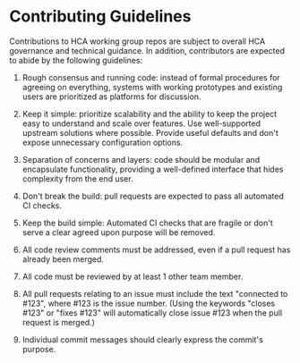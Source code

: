# Contributing Guidelines

Contributions to HCA working group repos are subject to overall HCA
governance and technical guidance. In addition, contributors are
expected to abide by the following guidelines:

1. Rough consensus and running code: instead of formal procedures for
   agreeing on everything, systems with working prototypes and existing
   users are prioritized as platforms for discussion.

1. Keep it simple: prioritize scalability and the ability to keep the
   project easy to understand and scale over features. Use
   well-supported upstream solutions where possible. Provide useful
   defaults and don't expose unnecessary configuration options.

1. Separation of concerns and layers: code should be modular and
   encapsulate functionality, providing a well-defined interface
   that hides complexity from the end user.

1. Don't break the build: pull requests are expected to pass all
   automated CI checks.

1. Keep the build simple: Automated CI checks that are fragile or don't
   serve a clear agreed upon purpose will be removed.

1. All code review comments must be addressed, even if a pull request 
   has already been merged.

1. All code must be reviewed by at least 1 other team member.

1. All pull requests relating to an issue must include the text
   "connected to \#123", where \#123 is the issue number. (Using
   the keywords "closes \#123" or "fixes \#123" will automatically
   close issue \#123 when the pull request is merged.)

1. Individual commit messages should clearly express the commit's purpose.
